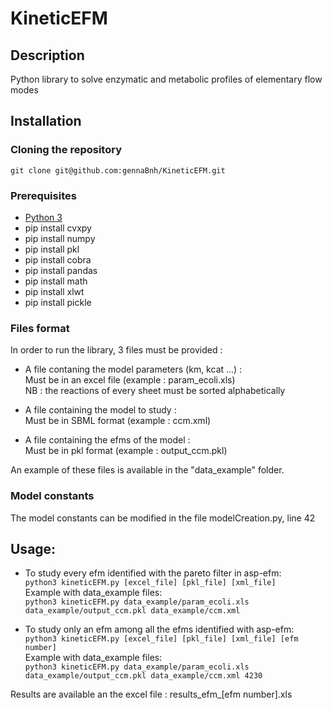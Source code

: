 # KineticEFM
## Description
Python library to solve enzymatic and metabolic profiles of elementary flow modes

## Installation
### Cloning the repository
`git clone git@github.com:gennaBnh/KineticEFM.git`

### Prerequisites
- [Python 3](https://www.python.org/downloads/) 
- pip install cvxpy
- pip install numpy
- pip install pkl
- pip install cobra
- pip install pandas
- pip install math 
- pip install xlwt
- pip install pickle 

### Files format
In order to run the library, 3 files must be provided : 

- A file contaning the model parameters (km, kcat ...) :  
    Must be in an excel file (example : param_ecoli.xls)  
    NB : the reactions of every sheet must be sorted alphabetically

- A file containing the model to study :  
    Must be in SBML format (example : ccm.xml)


- A file containing the efms of the model :   
    Must be in pkl format (example : output_ccm.pkl)


An example of these files is available in the "data_example" folder.


### Model constants 
The model constants can be modified in the file modelCreation.py, line 42


## Usage: 

- To study every efm identified with the pareto filter in asp-efm:  
`python3 kineticEFM.py [excel_file] [pkl_file] [xml_file]`  
Example with data_example files:  
`python3 kineticEFM.py data_example/param_ecoli.xls data_example/output_ccm.pkl data_example/ccm.xml`  

- To study only an efm among all the efms identified with asp-efm:  
`python3 kineticEFM.py [excel_file] [pkl_file] [xml_file] [efm number]`  
Example with data_example files:  
`python3 kineticEFM.py data_example/param_ecoli.xls data_example/output_ccm.pkl data_example/ccm.xml 4230`

Results are available an the excel file : results_efm_[efm number].xls
